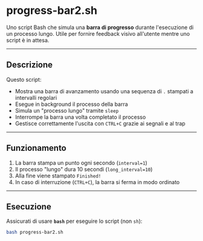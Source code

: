 # progress-bar2.sh

Uno script Bash che simula una **barra di progresso** durante l'esecuzione di un processo lungo. Utile per fornire feedback visivo all'utente mentre uno script è in attesa.

---

## Descrizione

Questo script:

- Mostra una barra di avanzamento usando una sequenza di `.` stampati a intervalli regolari
- Esegue in background il processo della barra
- Simula un "processo lungo" tramite `sleep`
- Interrompe la barra una volta completato il processo
- Gestisce correttamente l'uscita con `CTRL+C` grazie ai segnali e al trap

---

## Funzionamento

1. La barra stampa un punto ogni secondo (`interval=1`)
2. Il processo "lungo" dura 10 secondi (`long_interval=10`)
3. Alla fine viene stampato `Finished!`
4. In caso di interruzione (`CTRL+C`), la barra si ferma in modo ordinato

---

## Esecuzione

Assicurati di usare **`bash`** per eseguire lo script (non `sh`):

```bash
bash progress-bar2.sh

